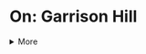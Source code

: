 # On: Garrison Hill
<details> 
<summary>More</summary>
<br>Main
<br>Why?
<br>How?
<br>Latest?
<br>Archives?  
